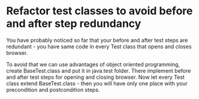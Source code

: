 # Refactor test classes to avoid before and after step redundancy

You have probably noticed so far that your before and after test steps are redundant - you have same code in every Test class that opens and closes browser.

To avoid that we can use advantages of object oriented programming, create BaseTest.class and put it in java.test folder. There implement before and after test steps for opening and closing browser. Now let every Test class extend BaseTest.class - then you will have only one place with your precondition and postcondition steps.
